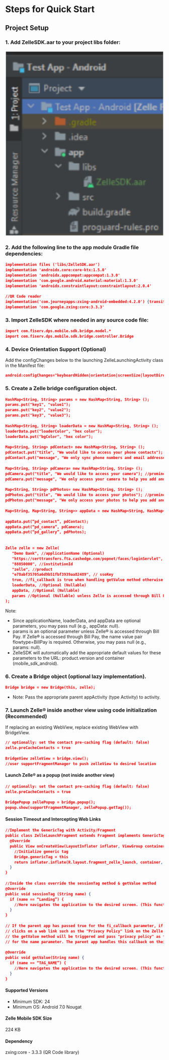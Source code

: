 # Steps for Quick Start

## Project Setup

### 1. Add ZelleSDK.aar to your project libs folder:

<img src="https://github.com/Fiserv/zelle-turnkey-solutions/blob/develop/assets/images/img_lib_folder.png" width="1185">

### 2. Add the following line to the app module Gradle file dependencies:

```json
implementation files ('libs/ZelleSDK.aar')
implementation 'androidx.core:core-ktx:1.5.0'
implementation 'androidx.appcompat:appcompat:1.3.0'
implementation 'com.google.android.material:material:1.3.0'
implementation 'androidx.constraintlayout:constraintlayout:2.0.4'

//QR Code reader
implementation('com.journeyapps:zxing-android-embedded:4.2.0') {transitive = false}
implementation 'com.google.zxing:core:3.3.3' 
```

### 3. Import ZelleSDK where needed in any source code file:

```json
import com.fiserv.dps.mobile.sdk.bridge.model.* 
import com.fiserv.dps.mobile.sdk.bridge.controller.Bridge 
```

### 4. Device Orientation Support (Optional)

Add the configChanges below to the launching ZelleLaunchingActivity class in the Manifest file:

```json
android:configChanges="keyboardHidden|orientation|screenSize|layoutDirection|uiMode" 
```

### 5. Create a Zelle bridge configuration object.

```json
HashMap<String, String> params = new HashMap<String, String> (); 
params.put("key1", "value1"); 
params.put("key2", "value2"); 
params.put("key3", "value3"); 

HashMap<String, String> loaderData = new HashMap<String, String> (); 
loaderData.put("loaderColor", "hex color"); 
loaderData.put("bgColor", "hex color"); 

Map<String, String> pdContact= new HashMap<String, String> (); 
pdContact.put("title", "We would like to access your phone contacts"); //prominent disclosure title 
pdContact.put("message", "We only sync phone numbers and email addresses from your contact list to help you add and pay a new recipient in Zelle®"); //prominent disclosure message 

Map<String, String> pdCamera= new HashMap<String, String> (); 
pdCamera.put("title", "We would like to access your camera"); //prominent disclosure title 
pdCamera.put("message", "We only access your camera to help you add and pay a new recipient in Zelle®"); //prominent disclosure message 

Map<String, String> pdPhotos= new HashMap<String, String> (); 
pdPhotos.put("title", "We would like to access your photos"); //prominent disclosure title 
pdPhotos.put("message", "We only access your photos to help you add and pay a new recipient in Zelle®"); //prominent disclosure message 

Map<String, Map<String, String>> appData = new HashMap<String, HashMap<String, String>> (); 

appData.put(“pd_contact”, pdContact); 
appData.put(“pd_camera”, pdCamera); 
appData.put(“pd_gallery”, pdPhotos); 

 
Zelle zelle = new Zelle( 
   "Demo Bank", //applicationName (Optional) 
   "https://certtransfers.fta.cashedge.com/popnet/faces/loginServlet", //baseURL  
   "88850000", //institutionId 
   "zelle", //product 
   "e78abf35705a6d9b51fbf3939aa82489", // ssoKey 
   true, //fi_callback is true when handling getValue method otherwise false 
   loaderData, //Optional (Nullable) 
   appData, //Optional (Nullable) 
   params //Optional (Nullable) unless Zelle is accessed through Bill Pay 
); 
```

Note: 

- Since applicationName, loaderData, and appData are optional parameters, you may pass null (e.g., appData: null).
- params is an optional parameter unless Zelle® is accessed through Bill Pay. If Zelle® is accessed through Bill Pay, the name value pair flowtype=BillPay is required. Otherwise, you may pass null (e.g., params: null).
- ZelleSDK will automatically add the appropriate default values for these parameters to the URL: product.version and container (mobile_sdk_android).

### 6. Create a Bridge object (optional lazy implementation).

```json
Bridge bridge = new Bridge(this, zelle); 
```

- Note: Pass the appropriate parent appActivity (type Activity) to activity.

### 7. Launch Zelle® inside another view using code initialization (Recommended)

If replacing an existing WebView, replace existing WebView with BridgeView.

```json
// optionally: set the contact pre-caching flag (default: false) 
zelle.preCacheContacts = true

BridgeView zelleView = bridge.view();
//user supportFragmentManager to push zelleView to desired location  
```

#### Launch Zelle® as a popup (not inside another view)

```json
// optionally: set the contact pre-caching flag (default: false) 
zelle.preCacheContacts = true

BridgePopup zellePopup = bridge.popup();
popup.show(supportFragmentManager, zellePopup.getTag());  
```

#### Session Timeout and Intercepting Web Links

```json
//Implement the GenericTag with Activity/Fragment
public class ZelleLaunchFragment extends Fragment implements GenericTag{
  @Override
  public View onCreateView(LayoutInflater inflater, ViewGroup container, Bundle savedInstanceState){
    //Initialize generic tag
    Bridge.genericTag = this
    return inflater.inflate(R.layout.fragment_zelle_launch, container, false)
  }
}

//Inside the class override the sessionTag method & getValue method
@Override
public void sessionTag (String name) {
  if (name == “Landing”) {
    //Here navigates the application to the desired screen. (This function will be triggered after the session expires)  
  }
}

// If the parent app has passed true for the fi_callback parameter, if the user  
// clicks on a web link such as the "Privacy Policy" link on the Zelle UI, then  
// the getValue method will be triggered and pass "privacy policy" as the value  
// for the name parameter. The parent app handles this callback on their side. 

@Override
public void getValue(String name) {
  if (name == “TAG_NAME”) {
    //Here navigates the application to the desired screen. (This function will help to communicate between Zelle UI and parent app)  
  }
}  
```

#### Supported Versions

- Minimum SDK: 24
- Minimum OS: Android 7.0 Nougat

#### Zelle Mobile SDK Size

224 KB

#### Dependency

zxing:core - 3.3.3 (QR Code library) 